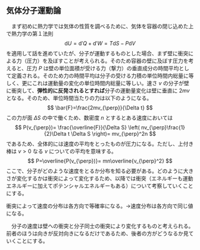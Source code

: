 
## 気体分子運動論

　まず初めに熱力学では気体の性質を調べるために、気体を容器の閉じ込めた上で熱力学の第１法則
$$
    \mathrm{d}U=
    \mathrm{d}'Q+\mathrm{d}'W=
    T\mathrm{d}S-P\mathrm{d}V
$$
を適用して話を進めていたが、分子が運動するものとした場合、まず壁に衝突による力（圧力）を及ぼすことが考えられる。そのため容器の壁に及ぼす圧力を考えると、圧力 $P$ は壁の単位面積が受ける力（撃力）の垂直成分の時間平均として定義される。そのため力の時間平均は分子の受ける力積の単位時間内総量に等しく、更にこれは運動量の変化の単位時間内総量に等しい。速さ $v$ の分子が壁に衝突して、**弾性的に反発されるとすれば**分子の運動量変化は壁に垂直に $2mv$ となる。そのため、単位時間当たりの力は以下のようになる。
$$
    \bar{F}=\frac{2mv_{\perp}}{\Delta t}
$$
この力が面 $\Delta S$ の中で働くため、数密度 $n$ とするとある速度においては
$$
    P(v_{\perp})=
    \frac{\overline{F}}{\Delta S}
    \left(
        nv_{\perp}\frac{1}{2}\Delta t
        \Delta S
    \right)=
    mv_{\perp}^2n
$$
であるため、全体的には速度の平均をとったものが圧力になる。ただし、上付き棒は $v>0$ なる $v$ についての平均を意味する。
$$
    P=\overline{P(v_{\perp})}=
    mn\overline{v_{\perp}^2}
$$
ここで、分子がどのような速度をとるか分布を知る必要がある。どのように大きさが変化するかは衝突によって変化するため、以降では衝突（エネルギーも運動エネルギーに加えてポテンシャルエネルギーもある）について考察していくことにする。

衝突によって速度の分布は各方向で等確率になる。→速度分布は各方向で同じ値になる。

　分子の速度は壁への衝突と分子同士の衝突により変化するものと考えられる。前者のほうは向きが反対向きになるだけであるため、後者の方がどうなるか見ていくことにする。


<!-- 例として、一つ目の分子1にもう一つの分子2が衝突する状況を考えると、各運動方程式は $\bm{r}=\bm{r}_2-\bm{r}_1、r=|\bm{r}_2-\bm{r}_1|$ として
$$
    m_1
    \frac{\mathrm{d}^2\bm{r}_1}{\mathrm{d}t^2}=
    \frac{\partial U(r)}{\partial r}
    \frac{\bm{r}}{r}、
    m_2
    \frac{\mathrm{d}^2\bm{r}_2}{\mathrm{d}t^2}=
    -\frac{\partial U(r)}{\partial r}
    \frac{\bm{r}}{r}
$$
であるが、これを変形して 
$$
    \frac{\mathrm{d}^2\bm{r}_1}{\mathrm{d}t^2}=
    \frac{1}{m_1}
    \frac{\partial U(r)}{\partial r}
    \frac{\bm{r}}{r}、
    \frac{\mathrm{d}^2\bm{r}_2}{\mathrm{d}t^2}=
    -\frac{1}{m_2}
    \frac{\partial U(r)}{\partial r}
    \frac{\bm{r}}{r}
$$
として両辺の差をとると
$$
    \mu\frac{\mathrm{d}^2\bm{r}}{\mathrm{d}t^2}=
    -\frac{\partial U(r)}{\partial r}
    \frac{\bm{r}}{r}、
    \left(
        \mu=\frac{m_1m_2}{m_1+m_2}
    \right)
$$
となる。これは動径方向と角度方向に分けることができ、
$$
    \bm{r}=r\bm{e}_r、
    \frac{\mathrm{d}\bm{r}}{\mathrm{d}t}=
    \frac{\mathrm{d}r}{\mathrm{d}t}
    \bm{e}_r+
    r\frac{\mathrm{d}\theta}{\mathrm{d}t}
    \bm{e}_\theta、
    \frac{\mathrm{d}^2\bm{r}}{\mathrm{d}t^2}=
    \left[
    \frac{\mathrm{d}^2r}{\mathrm{d}t^2}-
    r
    \left(
    \frac{\mathrm{d}\theta}{\mathrm{d}t}
    \right)^2
    \right]
    \bm{e}_r+
    \left[
    r
    \frac{\mathrm{d}^2\theta}{\mathrm{d}t^2}+
    2
    \frac{\mathrm{d}r}{\mathrm{d}t}
    \frac{\mathrm{d}\theta}{\mathrm{d}t}
    \right]
    \bm{e}_\theta
$$
であるから以下の通りとなる。
$$
    \mu
    \left[
    \frac{\mathrm{d}^2r}{\mathrm{d}t^2}-
    r
    \left(
    \frac{\mathrm{d}\theta}{\mathrm{d}t}
    \right)^2
    \right]=
    -\frac{\partial U(r)}{\partial r}、
    \mu
    \left[
    r
    \frac{\mathrm{d}^2\theta}{\mathrm{d}t^2}+
    2
    \frac{\mathrm{d}r}{\mathrm{d}t}
    \frac{\mathrm{d}\theta}{\mathrm{d}t}
    \right]=0
$$
2番目の式に $r$ をかけて整理することで、角運動量の保存則および動径方向の運動方程式が得られる。
$$
    L=\mu r^2
    \frac{\mathrm{d}\theta}{\mathrm{d}t}、
    \mu\frac{\mathrm{d}^2r}{\mathrm{d}t^2}-
    \frac{L^2}{\mu r^3}=
    -\frac{\partial U(r)}{\partial r}
$$
ここで、右辺を偏微分の形に
$$
    \mu
    \frac{\mathrm{d}^2r}{\mathrm{d}t^2}
    =
    -\frac{\partial}{\partial r}
    \left[
    \frac{L^2}{2\mu r^2}+U(r)
    \right]
$$
としてから無限大の彼方から $r$ で積分すると -->